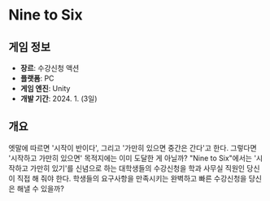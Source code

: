 # Nine to Six

## 게임 정보
- **장르**: 수강신청 액션
- **플랫폼**: PC
- **게임 엔진**: Unity
- **개발 기간**: 2024. 1. (3일)

## 개요
엣말에 따르면 '시작이 반이다', 그리고 '가만히 있으면 중간은 간다'고 한다. 그렇다면 '시작하고 가만히 있으면' 목적지에는 이미 도달한 게 아닐까?
"Nine to Six"에서는 '시작하고 가만히 있기'를 신념으로 하는 대학생들의 수강신청을 학과 사무실 직원인 당신이 직접 해 줘야 한다.
학생들의 요구사항을 만족시키는 완벽하고 빠른 수강신청을 당신은 해낼 수 있을까?
